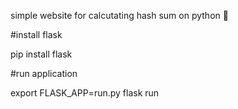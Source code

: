 simple website for calcutating hash sum on python 🐍  

#install flask

pip install flask

#run application

export FLASK_APP=run.py
flask run
